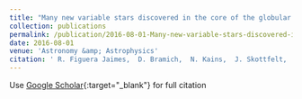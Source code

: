 ```yaml
---
title: "Many new variable stars discovered in the core of the globular cluster NGC 6715 (M 54) with EMCCD observations"
collection: publications
permalink: /publication/2016-08-01-Many-new-variable-stars-discovered-in-the-core-of-the-globular-cluster-NGC-6715-M-54-with-EMCCD-observations
date: 2016-08-01
venue: 'Astronomy &amp; Astrophysics'
citation: ' R. Figuera Jaimes,  D. Bramich,  N. Kains,  J. Skottfelt,  U. Jørgensen,  K. Horne,  M. Dominik,  K. Alsubai,  V. Bozza,  M. Burgdorf,  S. Calchi Novati,  S. Ciceri,  G. D&apos;Ago,  D. Evans,  P. Galianni,  S. Gu,  K. Harpsøe,  T. Haugbølle,  T. Hinse,  M. Hundertmark,  D. Juncher,  E. Kerins,  H. Korhonen,  M. Kuffmeier,  L. Mancini,  N. Peixinho,  A. Popovas,  M. Rabus,  S. Rahvar,  G. Scarpetta,  R. Schmidt,  C. Snodgrass,  J. Southworth,  D. Starkey,  R. Street,  J. Surdej,  R. Tronsgaard,  E. Unda-Sanzana,  C. von Essen,  X. Wang,  O. Wertz, &quot;Many new variable stars discovered in the core of the globular cluster NGC 6715 (M 54) with EMCCD observations.&quot; Astronomy &amp;amp; Astrophysics, 2016.'
---
```

Use [Google Scholar](https://scholar.google.com/scholar?q=Many+new+variable+stars+discovered+in+the+core+of+the+globular+cluster+NGC+6715+(M+54)+with+EMCCD+observations){:target="_blank"} for full citation